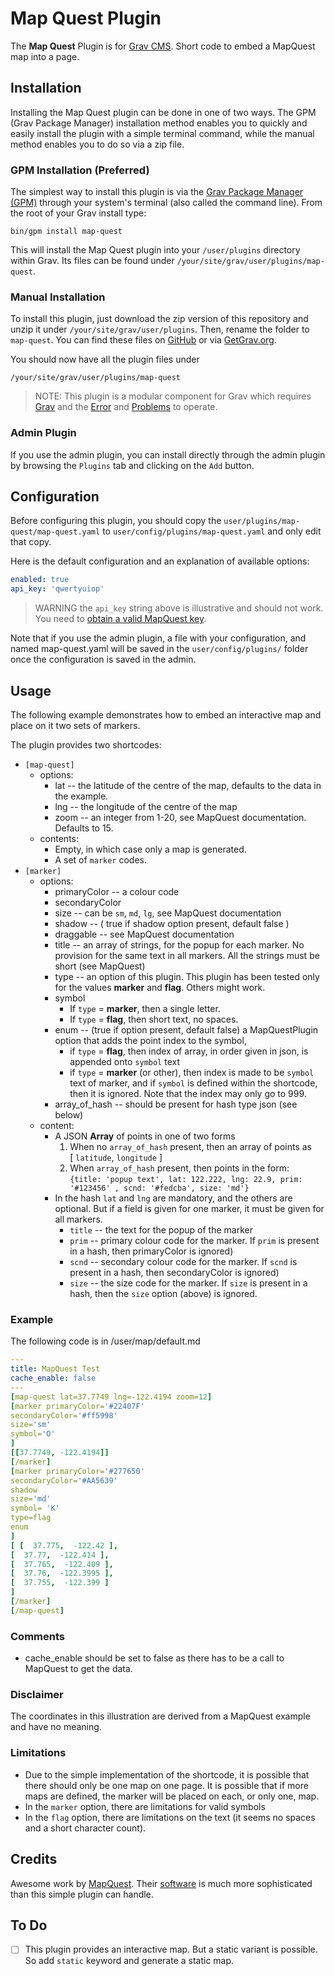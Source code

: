 # Map Quest Plugin

The **Map Quest** Plugin is for [Grav CMS](http://github.com/getgrav/grav). Short code to embed a MapQuest map into a page.

## Installation

Installing the Map Quest plugin can be done in one of two ways. The GPM (Grav Package Manager) installation method enables you to quickly and easily install the plugin with a simple terminal command, while the manual method enables you to do so via a zip file.

### GPM Installation (Preferred)

The simplest way to install this plugin is via the [Grav Package Manager (GPM)](http://learn.getgrav.org/advanced/grav-gpm) through your system's terminal (also called the command line).  From the root of your Grav install type:

    bin/gpm install map-quest

This will install the Map Quest plugin into your `/user/plugins` directory within Grav. Its files can be found under `/your/site/grav/user/plugins/map-quest`.

### Manual Installation

To install this plugin, just download the zip version of this repository and unzip it under `/your/site/grav/user/plugins`. Then, rename the folder to `map-quest`. You can find these files on [GitHub](https://github.com/finanalyst/grav-plugin-map-quest) or via [GetGrav.org](http://getgrav.org/downloads/plugins#extras).

You should now have all the plugin files under

    /your/site/grav/user/plugins/map-quest

> NOTE: This plugin is a modular component for Grav which requires [Grav](http://github.com/getgrav/grav) and the [Error](https://github.com/getgrav/grav-plugin-error) and [Problems](https://github.com/getgrav/grav-plugin-problems) to operate.

### Admin Plugin

If you use the admin plugin, you can install directly through the admin plugin by browsing the `Plugins` tab and clicking on the `Add` button.

## Configuration

Before configuring this plugin, you should copy the `user/plugins/map-quest/map-quest.yaml` to `user/config/plugins/map-quest.yaml` and only edit that copy.

Here is the default configuration and an explanation of available options:

```yaml
enabled: true
api_key: 'qwertyuiop'
```
> WARNING the `api_key` string above is illustrative and should not work. You need to [obtain a valid MapQuest key](https://developer.mapquest.com/user/register).

Note that if you use the admin plugin, a file with your configuration, and named map-quest.yaml will be saved in the `user/config/plugins/` folder once the configuration is saved in the admin.

## Usage

The following example demonstrates how to embed an interactive map and place on it two sets of markers.

The plugin provides two shortcodes:
- `[map-quest]`
    - options:
        - lat -- the latitude of the centre of the map, defaults to the data in the example.
        - lng -- the longitude of the centre of the map
        - zoom -- an integer from 1-20, see MapQuest documentation. Defaults to 15.
    - contents:
        - Empty, in which case only a map is generated.
        - A set of `marker` codes.
- `[marker]`
    - options:
        - primaryColor -- a colour code
        - secondaryColor
        - size  -- can be `sm`, `md`, `lg`, see MapQuest documentation
        - shadow -- ( true if shadow option present, default false )
        - draggable -- see MapQuest documentation
        - title -- an array of strings, for the popup for each marker. No provision for the same text in all markers.
        All the strings must be short (see MapQuest)
        - type -- an option of this plugin. This plugin has been tested only for the values **marker** and **flag**. Others might work.
        - symbol
            - If `type` = **marker**, then a single letter.
            - If `type` = **flag**, then short text, no spaces.
        - enum -- (true if option present, default false) a MapQuestPlugin option that adds the point index to the symbol,
            - if `type` = **flag**, then index of array, in order given in json, is appended onto `symbol` text
            - if `type` = **marker** (or other), then index is made to be `symbol` text of marker, and if `symbol`
            is defined within the shortcode, then it is ignored. Note that the index may only go to 999.
        - array_of_hash -- should be present for hash type json (see below)
    - content:
        - A JSON **Array** of points in one of two forms
            1. When no `array_of_hash` present, then an array of points as  
            [ `latitude`, `longitude` ]
            2. When `array_of_hash` present, then points in the form:  
            `{title: 'popup text', lat: 122.222, lng: 22.9, prim: '#123456' , scnd: '#fedcba', size: 'md'}`
        - In the hash `lat` and `lng` are mandatory, and the others are optional. But if a field is given for one marker, it must be given for all markers.
            - `title` -- the text for the popup of the marker
            - `prim` -- primary colour code for the marker. If `prim` is present in a hash, then primaryColor is ignored)
            - `scnd` -- secondary colour code for the marker. If `scnd` is present in a hash, then secondaryColor is ignored)
            - `size` -- the size code for the marker. If `size` is present in a hash, then the `size` option (above) is ignored.

### Example
The following code is in <path to grav>/user/map/default.md
```yaml
---
title: MapQuest Test
cache_enable: false
---
[map-quest lat=37.7749 lng=-122.4194 zoom=12]
[marker primaryColor='#22407F'
secondaryColor='#ff5998'
size='sm'
symbol='O'
]
[[37.7749, -122.4194]]
[/marker]
[marker primaryColor='#277650'
secondaryColor='#AA5639'
shadow
size='md'
symbol= 'K'
type=flag
enum
]
[ [  37.775,  -122.42 ],
[  37.77,  -122.414 ],
[  37.765,  -122.409 ],
[  37.76,  -122.3995 ],
[  37.755,  -122.399 ]
]
[/marker]
[/map-quest]

```
### Comments
- cache_enable should be set to false as there has to be a call to MapQuest to get the data.

### Disclaimer
The coordinates in this illustration are derived from a MapQuest example and have no meaning.

### Limitations
- Due to the simple implementation of the shortcode, it is possible that there should only be one map on one page. It is possible that if more maps are defined, the marker will be placed on each, or only one, map.
- In the `marker` option, there are limitations for valid symbols
- In the `flag` option, there are limitations on the text (it seems no spaces and a short character count).

## Credits

Awesome work by [MapQuest](https://www.mapquest.com). Their [software](https://developer.mapquest.com) is much more sophisticated than this simple plugin can handle.

## To Do

- [ ] This plugin provides an interactive map. But a static variant is possible. So add `static` keyword and generate a static map.
